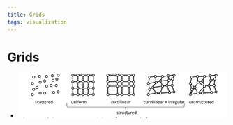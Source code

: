```yaml
---
title: Grids
tags: visualization
---
```


# Grids
- ![im](assets/Pasted%20Image%2020220411124545.png)
























































































